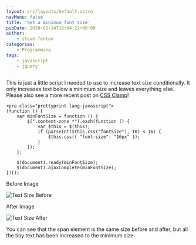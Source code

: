 ```yaml
---
layout: src/layouts/Default.astro
navMenu: false
title: 'Set a minimum font size'
pubDate: 2020-02-14T16:04:22+00:00
author:
    - steve-fenton
categories:
    - Programming
tags:
    - javascript
    - jquery
---
```


This is just a little script I needed to use to increase text size conditionally. It only increases text below a minimum size and leaves everything else. Please also see a more recent post on [CSS Clamp](https://www.stevefenton.co.uk/2020/04/css-clamp-the-goldilocks-of-css-math-functions/)!

```
<pre class="prettyprint lang-javascript">
(function () {
    var minFontSize = function () {
        $(".content-zone *").each(function () {
            var $this = $(this);
            if (parseInt($this.css("fontSize"), 10) < 16) {
                $this.css({ "font-size": "16px" });
            }
        });
    };

    $(document).ready(minFontSize);
    $(document).ajaxComplete(minFontSize);
})();
```
Before Image

![Text Size Before](/img/2020/02/text-size-before.jpg)

After Image

![Text Size After](/img/2020/02/text-size-after.jpg)

You can see that the span element is the same size before and after, but all the tiny text has been increased to the minimum size.